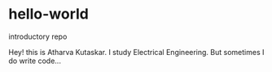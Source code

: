 # hello-world
introductory repo

Hey! this is Atharva Kutaskar.
I study Electrical Engineering.
But sometimes I do write code...


